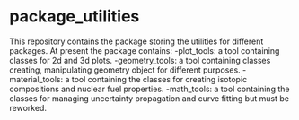 # package_utilities
This repository contains the package storing the utilities for different packages.
At present the package contains:
-plot_tools: a tool containing classes for 2d and 3d plots.
-geometry_tools: a tool containing classes creating, manipulating geometry object for different purposes.
-material_tools: a tool containing the classes for creating isotopic compositions and nuclear fuel properties.
-math_tools: a tool containing the classes for managing uncertainty propagation and curve fitting but must be reworked.
